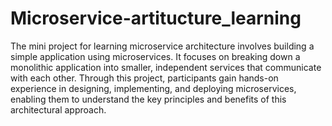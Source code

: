 # Microservice-artitucture_learning

The mini project for learning microservice architecture involves building a simple application using microservices. It focuses on breaking down a monolithic application into smaller, independent services that communicate with each other. Through this project, participants gain hands-on experience
in designing, implementing, and deploying microservices, enabling them to understand the key principles and benefits of this architectural approach.
